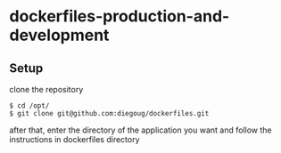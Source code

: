 dockerfiles-production-and-development
======================================

Setup
-----
clone the repository

    $ cd /opt/
    $ git clone git@github.com:diegoug/dockerfiles.git
    
after that, enter the directory of the application you want and follow the instructions in dockerfiles directory

